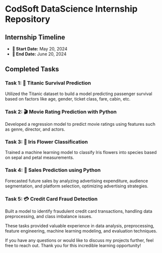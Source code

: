# CodSoft DataScience Internship Repository

## Internship Timeline
- **📅 Start Date:** May 20, 2024
- **🏁 End Date:** June 20, 2024

## Completed Tasks

### Task 1: 🚢 Titanic Survival Prediction
Utilized the Titanic dataset to build a model predicting passenger survival based on factors like age, gender, ticket class, fare, cabin, etc.

### Task 2: 🎬 Movie Rating Prediction with Python
Developed a regression model to predict movie ratings using features such as genre, director, and actors.

### Task 3: 🌺 Iris Flower Classification
Trained a machine learning model to classify Iris flowers into species based on sepal and petal measurements.

### Task 4: 💼 Sales Prediction using Python
Forecasted future sales by analyzing advertising expenditure, audience segmentation, and platform selection, optimizing advertising strategies.

### Task 5: 💳 Credit Card Fraud Detection
Built a model to identify fraudulent credit card transactions, handling data preprocessing, and class imbalance issues.

These tasks provided valuable experience in data analysis, preprocessing, feature engineering, machine learning modeling, and evaluation techniques.

If you have any questions or would like to discuss my projects further, feel free to reach out. Thank you for this incredible learning opportunity!
